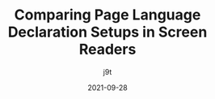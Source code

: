 ---
author: j9t
date: 2021-09-28
tags:
  - accessibility
  - html
  - http
  - user-agents
  - assistive-tech
  - comparisons
target_url: https://meiert.com/en/blog/page-language-in-screen-readers/
title: Comparing Page Language Declaration Setups in Screen Readers
---